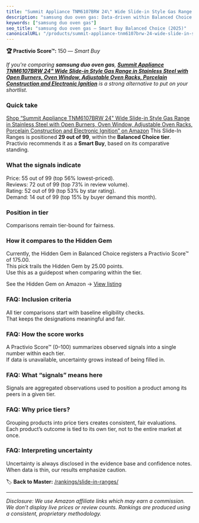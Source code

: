 ```yaml
---
title: "Summit Appliance TNM6107BRW 24\" Wide Slide-in Style Gas Range in Stainless Steel with Open Burners, Oven Window, Adjustable Oven Racks, Porcelain Construction and Electronic Ignition"
description: "samsung duo oven gas: Data-driven within Balanced Choice ranking using the Practivio Score™. Positioned by quality, value, demand, findability, momentum."
keywords: ["samsung duo oven gas"]
seo_title: "samsung duo oven gas — Smart Buy Balanced Choice (2025)"
canonicalURL: "/products/summit-appliance-tnm6107brw-24-wide-slide-in-style-gas-range-in-stainless-steel-with-open-burners-oven-window-adjustable-oven-racks-porcelain-construction-and-electronic-ignition-B09S3W88DD/"
---
```


**🏆 Practivio Score™:** 150 — _Smart Buy_


*If you're comparing **samsung duo oven gas**, **[Summit Appliance TNM6107BRW 24" Wide Slide-in Style Gas Range in Stainless Steel with Open Burners, Oven Window, Adjustable Oven Racks, Porcelain Construction and Electronic Ignition](https://www.amazon.com/dp/B09S3W88DD?tag=practivio-20)** is a strong alternative to put on your shortlist.*
### Quick take
[Shop “Summit Appliance TNM6107BRW 24" Wide Slide-in Style Gas Range in Stainless Steel with Open Burners, Oven Window, Adjustable Oven Racks, Porcelain Construction and Electronic Ignition” on Amazon](https://www.amazon.com/dp/B09S3W88DD?tag=practivio-20)
This Slide-In Ranges is positioned **29 out of 99**, within the **Balanced Choice tier**.  
Practivio recommends it as a **Smart Buy**, based on its comparative standing.

### What the signals indicate
Price: 55 out of 99 (top 56% lowest-priced).  
Reviews: 72 out of 99 (top 73% in review volume).  
Rating: 52 out of 99 (top 53% by star rating).  
Demand: 14 out of 99 (top 15% by buyer demand this month).

### Position in tier
Comparisons remain tier-bound for fairness.

### How it compares to the Hidden Gem
Currently, the Hidden Gem in Balanced Choice registers a Practivio Score™ of 175.00.  
This pick trails the Hidden Gem by 25.00 points.  
Use this as a guidepost when comparing within the tier.  

See the Hidden Gem on Amazon → [View listing](https://www.amazon.com/dp/B0CMZPPJZY?tag=practivio-20)

### FAQ: Inclusion criteria
All tier comparisons start with baseline eligibility checks.  
That keeps the designations meaningful and fair.

### FAQ: How the score works
A Practivio Score™ (0–100) summarizes observed signals into a single number within each tier.  
If data is unavailable, uncertainty grows instead of being filled in.

### FAQ: What “signals” means here
Signals are aggregated observations used to position a product among its peers in a given tier.

### FAQ: Why price tiers?
Grouping products into price tiers creates consistent, fair evaluations.  
Each product’s outcome is tied to its own tier, not to the entire market at once.

### FAQ: Interpreting uncertainty
Uncertainty is always disclosed in the evidence base and confidence notes.  
When data is thin, our results emphasize caution.


🏷️ **Back to Master:** [/rankings/slide-in-ranges/](/rankings/slide-in-ranges/)

---
_Disclosure: We use Amazon affiliate links which may earn a commission. We don’t display live prices or review counts. Rankings are produced using a consistent, proprietary methodology._
